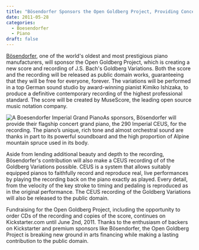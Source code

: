 ```yaml
---
title: "Bösendorfer Sponsors the Open Goldberg Project, Providing Concert Grand with CEUS Recording Technology"
date: 2011-05-28
categories:
  - Boesendorfer
  - Piano
draft: false
---
```

[Bösendorfer](http://www.boesendorfer.com/), one of the world's oldest and most prestigious piano manufacturers, will sponsor the Open Goldberg Project, which is creating a new score and recording of J.S. Bach's Goldberg Variations. Both the score and the recording will be released as public domain works, guaranteeing that they will be free for everyone, forever. The variations will be performed in a top German sound studio by award-winning pianist Kimiko Ishizaka, to produce a definitive contemporary recording of the highest professional standard. The score will be created by MuseScore, the leading open source music notation company.

![A Boesendorfer Imperial Grand Piano](/images/boesendorfer_290.jpg#float-left)As sponsors, Bösendorfer will provide their flagship concert grand piano, the 290 Imperial CEUS, for the recording. The piano’s unique, rich tone and almost orchestral sound are thanks in part to its powerful soundboard and the high proportion of Alpine mountain spruce used in its body.

Aside from lending additional beauty and depth to the recording, Bösendorfer's contribution will also make a CEUS recording of of the Goldberg Variations possible. CEUS is a system that allows suitably equipped pianos to faithfully record and reproduce real, live performances by playing the recording back on the piano exactly as played. Every detail, from the velocity of the key stroke to timing and pedaling is reproduced as in the original performance. The CEUS recording of the Goldberg Variations will also be released to the public domain.

Fundraising for the Open Goldberg Project, including the opportunity to order CDs of the recording and copies of the score, continues on Kickstarter.com until June 2nd, 2011. Thanks to the enthusiasm of backers on Kickstarter and premium sponsors like Bösendorfer, the Open Goldberg Project is breaking new ground in arts financing while making a lasting contribution to the public domain.

